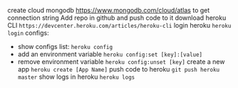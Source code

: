 create cloud mongodb https://www.mongodb.com/cloud/atlas to get connection string
Add repo in github and push code to it
download heroku CLI `https://devcenter.heroku.com/articles/heroku-cli`
login heroku `heroku login` 
configs:
 - show configs list: `heroku config`
 - add an environment variable `heroku config:set [key]:[value]`
 - remove environment variable `heroku config:unset [key]`
create a new app `heroku create [App Name]`
push code to heroku `git push heroku master`
show logs in heroku `heroku logs`


